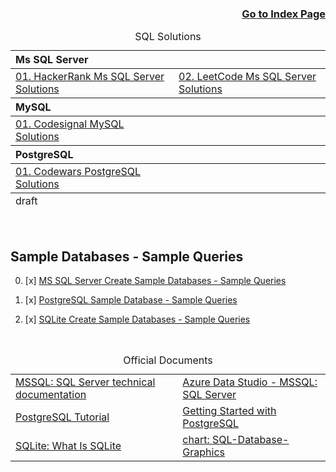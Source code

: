 <h3 align="right"><a href="https://github.com/celik-muhammed/00-Index-of-GitHub-Public-Projects-Repository-Logs/blob/master/README.md">Go to Index Page</a></h3>

<table align="center">
    <caption><div align='center'>SQL Solutions</div></caption>
<thead align='left'><tr><th colspan=2>Ms SQL Server</th></tr></thead>
<tbody>
<tr>
  <td><a href="./21-MSSQL/hackerrank.sql">01. HackerRank Ms SQL Server Solutions</a></td>
  <td><a href="./21-MSSQL/LeetCode_SQL Study Plan.sql">02. LeetCode Ms SQL Server Solutions</a></td>
</tr>
</tbody>
<thead align='left'><tr><th colspan=2>MySQL</th></tr></thead>
<tbody>
<tr>
  <td><a href="./24-MYSQL/codesignal.sql">01. Codesignal MySQL Solutions</a></td>
</tr>
</tbody>
<thead align='left'><tr><th colspan=2>PostgreSQL</th></tr></thead>
<tbody>
<tr>
  <td><a href="./23-PostgreSQL/codewars.sql">01. Codewars PostgreSQL Solutions</a></td>
</tr>
</tbody>  
<tfoot>
  <tr><td>draft</td></tr>
</tfoot>
</table>

<br>


## Sample Databases - Sample Queries

00. [x] [MS SQL Server Create Sample Databases - Sample Queries](./21-MSSQL/)

01. [x] [PostgreSQL Sample Database - Sample Queries](./23-PostgreSQL/codewars.sql)

02. [x] [SQLite Create Sample Databases - Sample Queries](./22-SQLite/)

<br>


<table align="center">
    <caption><div align='center'>Official Documents</div></caption>
<!-- <thead align='left'><tr><th>SQL Server Data Analysis Projects</th></tr></thead> -->
<tbody>
<tr>
  <td>
    <a href="https://docs.microsoft.com/tr-tr/sql/sql-server/?view=sql-server-ver15">MSSQL: SQL Server technical documentation</a>
  </td>
  <td>
    <a href="https://docs.microsoft.com/en-us/sql/azure-data-studio/?view=sql-server-ver16">Azure Data Studio - MSSQL: SQL Server</a>
  </td>
</tr>
<tr>
  <td>
    <a href="https://www.postgresqltutorial.com/">PostgreSQL Tutorial</a>
  </td>
  <td>
    <a href="https://www.postgresqltutorial.com/postgresql-getting-started/">Getting Started with PostgreSQL</a>
  </td>
</tr>
<tr>
  <td>
    <a href="https://www.sqlitetutorial.net/what-is-sqlite">SQLite: What Is SQLite</a>
  </td>
  <td>
    <a href="./20-SQL-Database-Graphics">chart: SQL-Database-Graphics</a>
  </td>
</tr>
</tbody>
</table>
